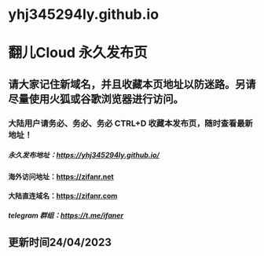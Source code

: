 # yhj345294ly.github.io

# 翻儿Cloud 永久发布页
## 请大家记住新域名，并且收藏本页地址以防迷路。另请尽量使用火狐或谷歌浏览器进行访问。
### 大陆用户请务必、务必、务必 CTRL+D 收藏本发布页，随时查看最新地址！

##### 永久发布地址：https://yhj345294ly.github.io/

#### 海外访问地址：https://zifanr.net

#### 大陆直连域名：https://zifanr.com

##### telegram 群组：https://t.me/ifaner
## 更新时间24/04/2023
